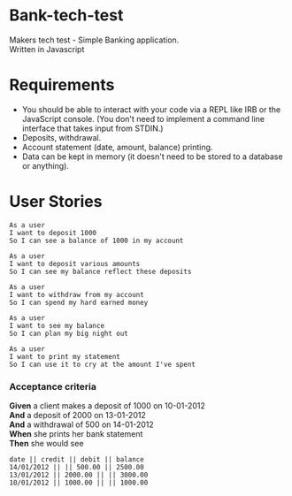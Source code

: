 # Bank-tech-test
Makers tech test - Simple Banking application.  
Written in Javascript

# Requirements
* You should be able to interact with your code via a REPL like IRB or the JavaScript console.  (You don't need to implement a command line interface that takes input from STDIN.)
* Deposits, withdrawal.
* Account statement (date, amount, balance) printing.
* Data can be kept in memory (it doesn't need to be stored to a database or anything).

# User Stories
```
As a user
I want to deposit 1000
So I can see a balance of 1000 in my account  

As a user 
I want to deposit various amounts
So I can see my balance reflect these deposits

As a user 
I want to withdraw from my account
So I can spend my hard earned money

As a user 
I want to see my balance
So I can plan my big night out

As a user 
I want to print my statement
So I can use it to cry at the amount I've spent
```
### Acceptance criteria

**Given** a client makes a deposit of 1000 on 10-01-2012  
**And** a deposit of 2000 on 13-01-2012  
**And** a withdrawal of 500 on 14-01-2012  
**When** she prints her bank statement  
**Then** she would see

```
date || credit || debit || balance
14/01/2012 || || 500.00 || 2500.00
13/01/2012 || 2000.00 || || 3000.00
10/01/2012 || 1000.00 || || 1000.00

